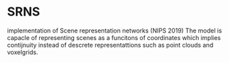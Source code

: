 # SRNS
implementation of Scene representation networks (NIPS 2019)
The model is capacle of representing scenes as a funcitons of coordinates which implies contijnuity instead of descrete representattions such as point clouds and voxelgrids.
